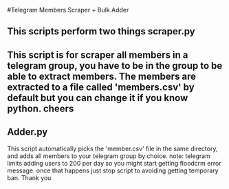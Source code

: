 #Telegram Members Scraper + Bulk Adder

This scripts perform two things
scraper.py
--------------------------------------------
This script is for scraper all members in a telegram group, you have to be in the group to be able to extract members.
The members are extracted to a file called 'members.csv' by default but you can change it if you know python. cheers
--------------------------------------------

Adder.py
--------------------------------------------
This script automatically picks the 'member.csv' file in the same directory, and adds all members to your telegram group by choice.
note: telegram limits adding users to 200 per day so you might start getting floodcrm error message. once that happens just stop script to avoiding getting temporary ban. Thank you
